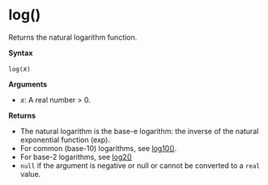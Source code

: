 # log()

Returns the natural logarithm function.  

**Syntax**

`log(`*x*`)`

**Arguments**

* *x*: A real number > 0.

**Returns**

* The natural logarithm is the base-e logarithm: the inverse of the natural exponential function (exp).
* For common (base-10) logarithms, see [log10()](log10-function.md).
* For base-2 logarithms, see [log2()](log2-function.md)
* `null` if the argument is negative or null or cannot be converted to a `real` value. 


